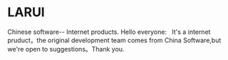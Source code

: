 # LARUI
Chinese software-- Internet products.
Hello everyone:
    It's a internet pruduct，the original development team comes from China Software,but we're open to suggestions。Thank you.
